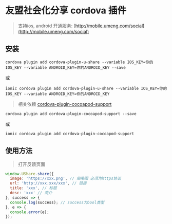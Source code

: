 # 友盟社会化分享 cordova 插件

> 支持ios, android
开通服务: [http://mobile.umeng.com/social](http://mobile.umeng.com/social)

## 安装

```
cordova plugin add cordova-plugin-u-share --variable IOS_KEY=你的IOS_KEY --variable ANDROID_KEY=你的ANDROID_KEY --save
```
或
```
ionic cordova plugin add cordova-plugin-u-share --variable IOS_KEY=你的IOS_KEY --variable ANDROID_KEY=你的ANDROID_KEY
```

> 相关依赖
[cordova-plugin-cocoapod-support](https://www.npmjs.com/package/cordova-plugin-cocoapod-support)
```
cordova plugin add cordova-plugin-cocoapod-support --save
```
或
```
ionic cordova plugin add cordova-plugin-cocoapod-support
```

## 使用方法
>打开反馈页面
```js
window.UShare.share({
  image: 'https://xxx.png', // 缩略图 必须为https协议
  url: 'http://xxx.xxx/xxx', // 链接
  title: 'xxx', // 标题
  desc: 'xxx' // 简介
}, success => {
  console.log(success); // success为bool类型
}, e => {
  console.error(e);
});

```
